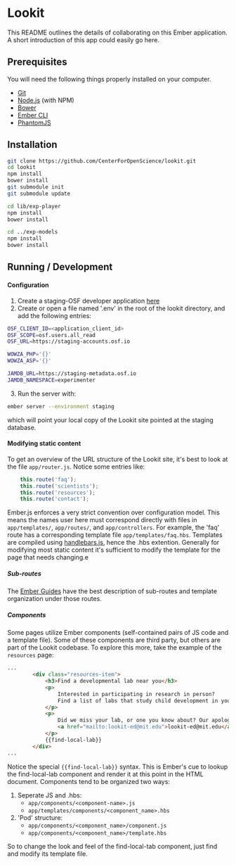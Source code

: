 # Lookit

This README outlines the details of collaborating on this Ember application.
A short introduction of this app could easily go here.

## Prerequisites

You will need the following things properly installed on your computer.

* [Git](http://git-scm.com/)
* [Node.js](http://nodejs.org/) (with NPM)
* [Bower](http://bower.io/)
* [Ember CLI](http://www.ember-cli.com/)
* [PhantomJS](http://phantomjs.org/)

## Installation

```bash
git clone https://github.com/CenterForOpenScience/lookit.git
cd lookit
npm install
bower install
git submodule init
git submodule update

cd lib/exp-player
npm install
bower install

cd ../exp-models
npm install
bower install
```

## Running / Development

#### Configuration

1. Create a staging-OSF developer application [here](https://staging.osf.io/settings/applications/)
2. Create or open a file named '.env' in the root of the lookit directory, and add the following entries:
```bash
OSF_CLIENT_ID=<application_client_id>
OSF_SCOPE=osf.users.all_read
OSF_URL=https://staging-accounts.osf.io

WOWZA_PHP='{}'
WOWZA_ASP='{}'

JAMDB_URL=https://staging-metadata.osf.io
JAMDB_NAMESPACE=experimenter
```
3. Run the server with:
```bash
ember server --environment staging
```

which will point your local copy of the Lookit site pointed at the staging database.

####  Modifying static content

To get an overview of the URL structure of the Lookit site, it's best to look at the file `app/router.js`. Notice some entries like:

```javascript
    this.route('faq');
    this.route('scientists');
    this.route('resources');
    this.route('contact');
```

Ember.js enforces a very strict convention over configuration model. This means the names user here must correspond directly with files in `app/templates/`, `app/routes/`, and `app/controllers`.
For example, the 'faq' route has a corresponding template file  `app/templates/faq.hbs`. Templates are compiled using [handlebars.js](http://handlebarsjs.com/), hence the .hbs extention. Generally
for modifying most static content it's sufficient to modify the template for the page that needs changing.e

##### Sub-routes

The [Ember Guides](https://guides.emberjs.com/v2.3.0/routing/defining-your-routes/) have the best description of sub-routes and template organization under those routes.

##### Components

Some pages utilize Ember components (self-contained pairs of JS code and a template file). Some of these components are third party, but others are part of the Lookit codebase. To explore this more,
take the example of the `resources` page:
```html
...
        <div class="resources-item">
            <h3>Find a developmental lab near you</h3>
            <p>
                Interested in participating in research in person?
                Find a list of labs that study child development in your state.
            </p>
            <p>
                Did we miss your lab, or one you know about? Our apologies, and please let us kow at
                <a href="mailto:lookit-ed@mit.edu">lookit-ed@mit.edu</a>
            </p>
            {{find-local-lab}}
        </div>
...
```

Notice the special `{{find-local-lab}}` syntax. This is Ember's cue to lookup the find-local-lab component and render it at this point in the HTML document. Components tend to be organized two ways:

1. Seperate JS and .hbs:
   - `app/components/<component-name>.js`
   - `app/templates/components/<component_name>.hbs`
2. 'Pod' structure:
   - `app/components/<component_name>/component.js`
   - `app/components/<component_name>/template.hbs`

So to change the look and feel of the find-local-tab component, just find and modify its template file.


